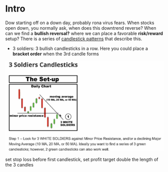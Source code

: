 # Intro

Dow starting off on a down day, probably rona virus fears.  When stocks open down, you normally ask, when does this downtrend reverse?  When can we find a **bullish reversal?** where we can place a favorable **risk/reward** setup?  There is a series of [candlestick patterns](https://www.traderslog.com/three-soldiers-candlestick) that describe this.


- 3 soldiers: 3 bullish candlesticks in a row. Here you could place a **bracket order** when the 3rd candle forms

![](2021-11-14-17-38-58.png)

set stop loss before first candlestick, set profit target double the length of the 3 candles